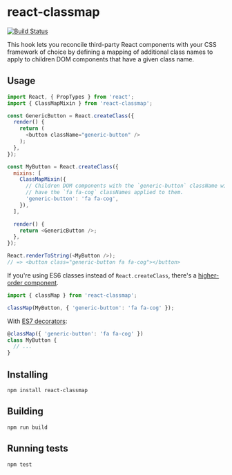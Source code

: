 # react-classmap

[![Build Status](https://travis-ci.org/botify-labs/react-classmap.svg)](https://travis-ci.org/botify-labs/react-classmap)

This hook lets you reconcile third-party React components with your CSS framework of choice by defining a mapping of additional class names to apply to children DOM components that have a given class name.

## Usage

```js
import React, { PropTypes } from 'react';
import { ClassMapMixin } from 'react-classmap';

const GenericButton = React.createClass({
  render() {
    return (
      <button className="generic-button" />
    );
  },
});

const MyButton = React.createClass({
  mixins: [
    ClassMapMixin({
      // Children DOM components with the `generic-button` className will also
      // have the `fa fa-cog` classNames applied to them.
      'generic-button': 'fa fa-cog',
    }),
  ],

  render() {
    return <GenericButton />;
  },
});

React.renderToString(<MyButton />);
// => <button class="generic-button fa fa-cog"></button>
```

If you're using ES6 classes instead of `React.createClass`, there's a [higher-order component](https://gist.github.com/sebmarkbage/ef0bf1f338a7182b6775).

```js
import { classMap } from 'react-classmap';

classMap(MyButton, { 'generic-button': 'fa fa-cog' });
```

With [ES7 decorators](https://github.com/wycats/javascript-decorators):

```js
@classMap({ 'generic-button': 'fa fa-cog' })
class MyButton {
  // ...
}
```

## Installing

```
npm install react-classmap
```

## Building

```
npm run build
```

## Running tests

```
npm test
```

